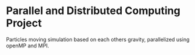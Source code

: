 # Parallel and Distributed Computing Project
Particles moving simulation based on each others gravity, parallelized using openMP and MPI.
